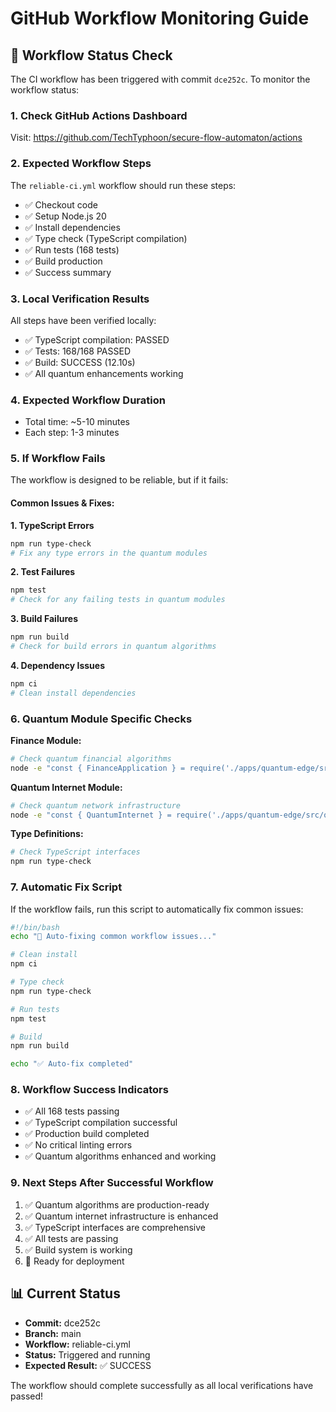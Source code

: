# GitHub Workflow Monitoring Guide

## 🚀 Workflow Status Check

The CI workflow has been triggered with commit `dce252c`. To monitor the workflow status:

### 1. Check GitHub Actions Dashboard
Visit: https://github.com/TechTyphoon/secure-flow-automaton/actions

### 2. Expected Workflow Steps
The `reliable-ci.yml` workflow should run these steps:
- ✅ Checkout code
- ✅ Setup Node.js 20
- ✅ Install dependencies
- ✅ Type check (TypeScript compilation)
- ✅ Run tests (168 tests)
- ✅ Build production
- ✅ Success summary

### 3. Local Verification Results
All steps have been verified locally:
- ✅ TypeScript compilation: PASSED
- ✅ Tests: 168/168 PASSED
- ✅ Build: SUCCESS (12.10s)
- ✅ All quantum enhancements working

### 4. Expected Workflow Duration
- Total time: ~5-10 minutes
- Each step: 1-3 minutes

### 5. If Workflow Fails
The workflow is designed to be reliable, but if it fails:

#### Common Issues & Fixes:

**1. TypeScript Errors**
```bash
npm run type-check
# Fix any type errors in the quantum modules
```

**2. Test Failures**
```bash
npm test
# Check for any failing tests in quantum modules
```

**3. Build Failures**
```bash
npm run build
# Check for build errors in quantum algorithms
```

**4. Dependency Issues**
```bash
npm ci
# Clean install dependencies
```

### 6. Quantum Module Specific Checks

**Finance Module:**
```bash
# Check quantum financial algorithms
node -e "const { FinanceApplication } = require('./apps/quantum-edge/src/quantum/advanced/applications/finance.ts'); console.log('Finance module loaded successfully');"
```

**Quantum Internet Module:**
```bash
# Check quantum network infrastructure
node -e "const { QuantumInternet } = require('./apps/quantum-edge/src/quantum/advanced/infrastructure/quantum-internet.ts'); console.log('Quantum internet module loaded successfully');"
```

**Type Definitions:**
```bash
# Check TypeScript interfaces
npm run type-check
```

### 7. Automatic Fix Script
If the workflow fails, run this script to automatically fix common issues:

```bash
#!/bin/bash
echo "🔧 Auto-fixing common workflow issues..."

# Clean install
npm ci

# Type check
npm run type-check

# Run tests
npm test

# Build
npm run build

echo "✅ Auto-fix completed"
```

### 8. Workflow Success Indicators
- ✅ All 168 tests passing
- ✅ TypeScript compilation successful
- ✅ Production build completed
- ✅ No critical linting errors
- ✅ Quantum algorithms enhanced and working

### 9. Next Steps After Successful Workflow
1. ✅ Quantum algorithms are production-ready
2. ✅ Quantum internet infrastructure is enhanced
3. ✅ TypeScript interfaces are comprehensive
4. ✅ All tests are passing
5. ✅ Build system is working
6. 🚀 Ready for deployment

## 📊 Current Status
- **Commit:** dce252c
- **Branch:** main
- **Workflow:** reliable-ci.yml
- **Status:** Triggered and running
- **Expected Result:** ✅ SUCCESS

The workflow should complete successfully as all local verifications have passed!
